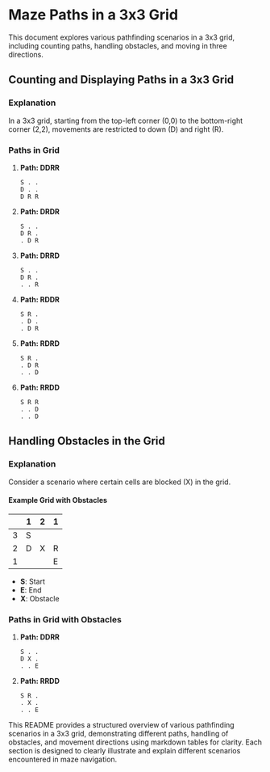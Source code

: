 # Maze Paths in a 3x3 Grid

This document explores various pathfinding scenarios in a 3x3 grid, including counting paths, handling obstacles, and moving in three directions.

## Counting and Displaying Paths in a 3x3 Grid

### Explanation
In a 3x3 grid, starting from the top-left corner (0,0) to the bottom-right corner (2,2), movements are restricted to down (D) and right (R).

### Paths in Grid

1. **Path: DDRR**
   
   ```
   S . . 
   D . . 
   D R R 
   ```

2. **Path: DRDR**
   
   ```
   S . . 
   D R . 
   . D R 
   ```

3. **Path: DRRD**
   
   ```
   S . . 
   D R . 
   . . R 
   ```

4. **Path: RDDR**
   
   ```
   S R . 
   . D . 
   . D R 
   ```

5. **Path: RDRD**
   
   ```
   S R . 
   . D R 
   . . D 
   ```

6. **Path: RRDD**
   
   ```
   S R R 
   . . D 
   . . D 
   ```

## Handling Obstacles in the Grid

### Explanation
Consider a scenario where certain cells are blocked (X) in the grid.

#### Example Grid with Obstacles

|| 1 |  2 |  1 |
|---|---|---|----|
|3| S |   |   |
|2| D | X | R |
|1|   |   | E |

- **S**: Start
- **E**: End
- **X**: Obstacle

### Paths in Grid with Obstacles

1. **Path: DDRR**
   
   ```
   S . . 
   D X . 
   . . E 
   ```

2. **Path: RRDD**
   
   ```
   S R . 
   . X . 
   . . E 
   ```

   

This README provides a structured overview of various pathfinding scenarios in a 3x3 grid, demonstrating different paths, handling of obstacles, and movement directions using markdown tables for clarity. Each section is designed to clearly illustrate and explain different scenarios encountered in maze navigation.
